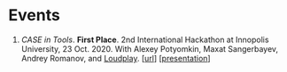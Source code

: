 # Events
1. *CASE in Tools*. **First Place**. 2nd International Hackathon at Innopolis University, 23 Oct. 2020. With Alexey Potyomkin, Maxat Sangerbayev, Andrey Romanov, and [Loudplay](https://www.loudplay.ru/en/).
\[[url](https://www.caseintools.info/home)\] \[[presentation](https://youtu.be/d4bYmSgRQp8?t=877)\]
